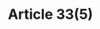 ---
title: "Article 33(5)"
draft: false
exceptions:
- info53m
memberstates:
- PL
score: 3
compensation:
- No compensation
remarks: |
 


link: "http://www.prawo.pl/dz-u-akt/-/dokument/Dz.U.2016.666/16795787/2047977#art(33)"
---